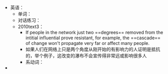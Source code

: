 - 英语：
	- 单词：
	- 对话练习：
	- 2010text3：
		- If people in the network just two ==degrees== removed from the intitial influential prove resistant, for example, the ==cascade== of change won't propagate very far or affect many people.
		- 如果人们在网络上只是两个角度从刚开始的有影响力的人证明是抵抗的，举个例子，这改变的瀑布不会宣传得非常远或影响很多人
		- 系动词：
-